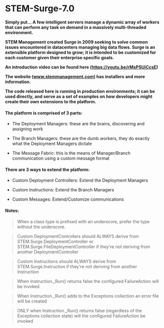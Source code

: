 # STEM-Surge-7.0

**Simply put... A few intelligent servers manage a dynamic array of workers that can perform any task on demand in a massively multi-threaded environment.**

**STEM Management created Surge in 2009 seeking to solve common issues encountered in datacenters managing big data flows. Surge is an extensible platform designed to grow; it is intended to be customized for each customer given their enterprise specific goals.**

**An introduction video can be found here (https://youtu.be/rMsPSUjCcsE)** 

**The website (www.stemmanagement.com) has installers and more information.**

**The code released here is running in production environments; it can be used directly, and serve as a set of examples on how developers might create their own extensions to the platform.**


#### The platform is comprised of 3 parts:

- The Deployment Managers: these are the brains, discovering and assigning work

- The Branch Managers: these are the dumb workers, they do exactly what the Deployment Managers dictate

- The Message Fabric: this is the means of Manager/Branch communication using a custom message format


#### There are 3 ways to extend the platform:

- Custom Deployment Controllers: Extend the Deployment Managers

- Custom Instructions: Extend the Branch Managers

- Custom Messages: Extend/Customize communications


#### Notes:

> When a class type is prefixed with an underscore, prefer the type without the underscore.

> Custom DeploymentControllers should ALWAYS derive from STEM.Surge.DeploymentController or STEM.Surge.FileDeploymentController if they're not deriving from another DeploymentController

> Custom Instructions should ALWAYS derive from STEM.Surge.Instruction if they're not deriving from another Instruction

> When Instruction._Run() returns false the configured FailureAction will be invoked

> When Instruction._Run() adds to the Exceptions collection an error file will be created

> ONLY when Instruction._Run() returns false (regardless of the Exceptions collection state) will the configured FailureAction be invoked
